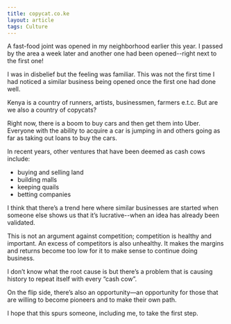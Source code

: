 ```yaml
---
title: copycat.co.ke
layout: article
tags: Culture
---
```


A fast-food joint was opened in my neighborhood earlier this year. I passed by the area a week later and another one had been opened--right next to the first one!

I was in disbelief but the feeling was familiar. This was not the first time I had noticed a similar business being opened once the first one had done well.

Kenya is a country of runners, artists, businessmen, farmers e.t.c. But are we also a country of copycats?

Right now, there is a boom to buy cars and then get them into Uber. Everyone with the ability to acquire a car is jumping in and others going as far as taking out loans to buy the cars.

In recent years, other ventures that have been deemed as cash cows include:
- buying and selling land
- building malls
- keeping quails
- betting companies

I think that there’s a trend here where similar businesses are started when someone else shows us that it’s lucrative--when an idea has already been validated.

This is not an argument against competition; competition is healthy and important. An excess of competitors is also unhealthy. It makes the margins and returns become too low for it to make sense to continue doing business.

I don’t know what the root cause is but there’s a problem that is causing history to repeat itself with every “cash cow”.

On the flip side, there’s also an opportunity—an opportunity for those that are willing to become pioneers and to make their own path.

I hope that this spurs someone, including me, to take the first step.